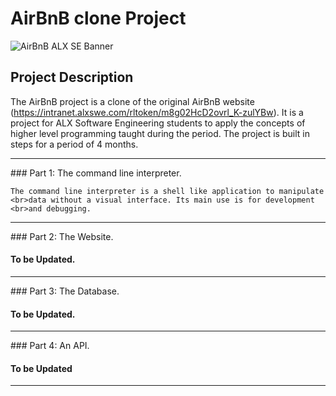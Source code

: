 # AirBnB clone Project


![AirBnB ALX SE Banner](https://s3.amazonaws.com/alx-intranet.hbtn.io/uploads/medias/2018/6/65f4a1dd9c51265f49d0.png?X-Amz-Algorithm=AWS4-HMAC-SHA256&X-Amz-Credential=AKIARDDGGGOUSBVO6H7D%2F20230206%2Fus-east-1%2Fs3%2Faws4_request&X-Amz-Date=20230206T084337Z&X-Amz-Expires=86400&X-Amz-SignedHeaders=host&X-Amz-Signature=7cb3e02fba9ccc35cc4ec460b745a88f31fb58fae8a9264d705e4c25d54e17f9)


## Project Description

The AirBnB project is a clone of the original AirBnB website (https://intranet.alxswe.com/rltoken/m8g02HcD2ovrl_K-zulYBw). It is a project for ALX Software Engineering students to apply the concepts of higher level programming taught during the period. The project is built in steps for a period of 4 months.
<hr>
### 	Part 1: The command line interpreter.

	The command line interpreter is a shell like application to manipulate 
	<br>data without a visual interface. Its main use is for development
	<br>and debugging.
<hr>
### 	Part 2: The Website.

####	To be Updated.
<hr>
### 	Part 3: The Database.

####	To be Updated.
<hr>
### 	Part 4: An API.

####	To be Updated
<hr>

